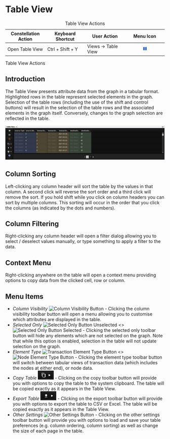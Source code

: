 # Table View

<table data-border="1">
<caption>Table View Actions</caption>
<colgroup>
<col style="width: 25%" />
<col style="width: 25%" />
<col style="width: 25%" />
<col style="width: 25%" />
</colgroup>
<thead>
<tr class="header">
<th scope="col">Constellation Action</th>
<th scope="col">Keyboard Shortcut</th>
<th scope="col">User Action</th>
<th scope="col">Menu Icon</th>
</tr>
</thead>
<tbody>
<tr class="odd">
<td>Open Table View</td>
<td>Ctrl + Shift + Y</td>
<td>Views -&gt; Table View</td>
<td><div style="text-align: center">
<img src="../resources/table-view.png" width="16" height="16" />
</div></td>
</tr>
</tbody>
</table>

Table View Actions

## Introduction

The Table View presents attribute data from the graph in a tabular
format. Highlighted rows in the table represent selected elements in the
graph. Selection of the table rows (including the use of the shift and
control buttons) will result in the selection of the table rows and the
associated elements in the graph itself. Conversely, changes to the
graph selection are reflected in the table.

<div style="text-align: center">

![Table View](resources/TableView.png)

</div>

## Column Sorting

Left-clicking any column header will sort the table by the values in
that column. A second click will reverse the sort order and a third
click will remove the sort. If you hold shift while you click on column
headers you can sort by multiple columns. This sorting will occur in the
order that you click the columns (as indicated by the dots and numbers).

## Column Filtering

Right-clicking any column header will open a filter dialog allowing you
to select / deselect values manually, or type something to apply a
filter to the data.

## Context Menu

Right-clicking anywhere on the table will open a context menu providing
options to copy data from the clicked cell, row or column.

## Menu Items

-   *Column Visibility* ![Column Visibility
    Button](resources/TableColumnVisibility.png) - Clicking the column
    visibility toolbar button will open a menu allowing you to customise
    which attributes are displayed in the table.
-   *Selected Only* ![Selected Only Button
    Unselected](resources/TableVisibilityAll.png) \<\> ![Selected Only
    Button Selected](resources/TableVisibilitySelectedOnly.png) -
    Clicking the selected only toolbar button will hide any elements
    which are not selected on the graph. Note that while this option is
    enabled, selection in the table will not update selection on the
    graph.
-   *Element Type* ![Transaction Element Type
    Button](resources/TableElementTypeTransactions.png) \<\> ![Node
    Element Type Button](resources/TableElementTypeNodes.png) - Clicking
    the element type toolbar button will switch between tabular views of
    transaction data (which includes the nodes at either end), or node
    data.
-   *Copy Table* ![Copy Table Button](resources/TableCopy.png) -
    Clicking on the copy toolbar button will provide you with options to
    copy the table to the system clipboard. The table will be copied
    exactly as it appears in the Table View.
-   *Export Table* ![Export Table Button](resources/TableExport.png) -
    Clicking on the export toolbar button will provide you with options
    to export the table to CSV or Excel. The table will be copied
    exactly as it appears in the Table View.
-   *Other Settings* ![Other Settings
    Button](resources/TableOtherSettings.png) - Clicking on the other
    settings toolbar button will provide you with options to load and
    save your table preferences (e.g. column ordering, column sorting)
    as well as change the size of each page in the table.
